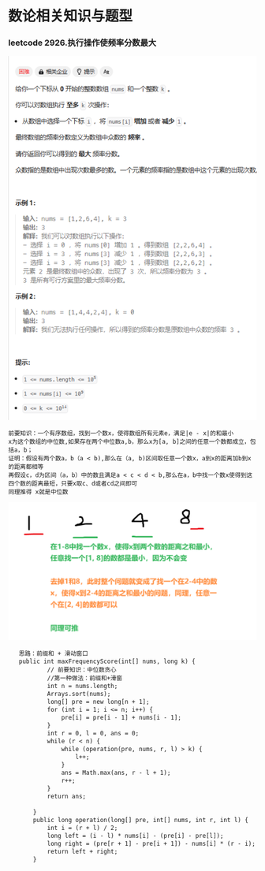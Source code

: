 # 数论相关知识与题型



### leetcode 2926.执行操作使频率分数最大
   ![示例1](../img/2968.png "示例1") 
   
   
    前要知识：一个有序数组，找到一个数x，使得数组所有元素e，满足|e - x|的和最小
    x为这个数组的中位数,如果存在两个中位数a,b，那么x为[a, b]之间的任意一个数都成立，包括a，b；
    证明：假设有两个数a，b（a < b),那么在（a, b)区间取任意一个数x，a到x的距离加b到x的距离都相等
    再假设c，d为区间（a，b）中的数且满足a < c < d < b,那么在a，b中找一个数x使得到这四个数的距离最短，只要x取c、d或者cd之间即可
    同理推得 x就是中位数  
   ![示例1](../img/2968_.png "示例1")
        
       思路：前缀和 + 滑动窗口
       public int maxFrequencyScore(int[] nums, long k) {
               // 前要知识：中位数贪心
               //第一种做法：前缀和+滑窗
               int n = nums.length;
               Arrays.sort(nums);
               long[] pre = new long[n + 1];
               for (int i = 1; i <= n; i++) {
                   pre[i] = pre[i - 1] + nums[i - 1];
               }
               int r = 0, l = 0, ans = 0;
               while (r < n) {
                   while (operation(pre, nums, r, l) > k) {
                       l++;
                   }
                   ans = Math.max(ans, r - l + 1);
                   r++;
               }
               return ans;
       
           }
           public long operation(long[] pre, int[] nums, int r, int l) { 
               int i = (r + l) / 2;
               long left = (i - l) * nums[i] - (pre[i] - pre[l]);
               long right = (pre[r + 1] - pre[i + 1]) - nums[i] * (r - i);
               return left + right;
           }
   
    

